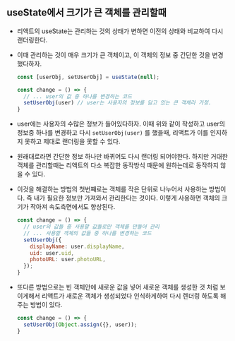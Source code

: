 ## useState에서 크기가 큰 객체를 관리할때

* 리액트의 useState는 관리하는 것의 상태가 변하면 이전의 상태와 비교하여 다시 랜더링한다.
* 이때 관리하는 것이 매우 크기가 큰 객체이고, 이 객체의 정보 중 간단한 것을 변경했다하자.
  ```js
  const [userObj, setUserObj] = useState(null);

  const change = () => {
    // ... user의 값 중 하나를 변경하는 코드
    setUserObj(user) // user는 사용자의 정보를 담고 있는 큰 객체라 가정.
  }

  ```
* user에는 사용자의 수많은 정보가 들어있다하자. 이때 위와 같이 작성하고 user의 정보중 하나를 변경하고 다시 `setUserObj(user)` 를 했을때, 리액트가 이를 인지하지 못하고 제대로 랜더링을 못할 수 있다.   

* 원래대로라면 간단한 정보 하나만 바뀌어도 다시 랜더링 되어야한다. 하지만 거대한 객체를 관리할때는 리액트의 다소 복잡한 동작방식 때문에 원하는데로 동작하지 않을 수 있다.

* 이것을 해결하는 방법의 첫번쨰로는 객체를 작은 단위로 나누어서 사용하는 방법이다. 즉 내가 필요한 정보만 가져와서 관리한다는 것이다. 이렇게 사용하면 객체의 크기가 작아져 속도측면에서도 향상된다.
  ```js
  const change = () => {
    // user의 값들 중 사용할 값들로만 객체를 만들어 관리
    // ... 사용할 객체의 값들 중 하나를 변경하는 코드
    setUserObj({
      displayName: user.displayName,
      uid: user.uid,
      photoURL: user.photoURL,
    });
  }
  ```
* 또다른 방법으로는 빈 객체안에 새로운 값을 넣어 새로운 객체를 생성한 것 처럼 보이게해서
리액트가 새로운 객체가 생성되었다 인식하게하여 다시 렌더링 하도록 해주는 방법이 있다.
  ```js
  const change = () => {
    setUserObj(Object.assign({}, user));
  }
  ```
